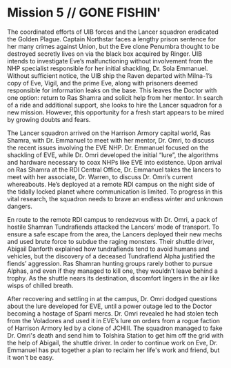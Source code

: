 # Mission 5 // GONE FISHIN'

The coordinated efforts of UIB forces and the Lancer squadron eradicated the Golden Plague. Captain Northstar faces a lengthy prison sentence for her many crimes against Union, but the Eve clone Penumbra thought to be destroyed secretly lives on via the black box acquired by Ringer. UIB intends to investigate Eve’s malfunctioning without involvement from the NHP specialist responsible for her initial shackling, Dr. Sola Emmanuel. Without sufficient notice, the UIB ship the Raven departed with Milna-1’s copy of Eve, Vigil, and the prime Eve, along with prisoners deemed responsible for information leaks on the base. This leaves the Doctor with one option: return to Ras Shamra and solicit help from her mentor. In search of a ride and additional support, she looks to hire the Lancer squadron for a new mission. However, this opportunity for a fresh start appears to be mired by growing doubts and fears. 

The Lancer squadron arrived on the Harrison Armory capital world, Ras Shamra, with Dr. Emmanuel to meet with her mentor, Dr. Omri, to discuss the recent issues involving the EVE NHP. Dr. Emmanuel focused on the shackling of EVE, while Dr. Omri developed the initial “lure”, the algorithms and hardware necessary to coax NHPs like EVE into existence. Upon arrival on Ras Shamra at the RDI Central Office, Dr. Emmanuel takes the lancers to meet with her associate, Dr. Warren, to discuss Dr. Omri’s current whereabouts. He’s deployed at a remote RDI campus on the night side of the tidally locked planet where communication is limited. To progress in this vital research, the squadron needs to brave an endless winter and unknown dangers.

En route to the remote RDI campus to rendezvous with Dr. Omri, a pack of hostile Shamran Tundrafiends attacked the Lancers’ mode of transport. To ensure a safe escape from the area, the Lancers deployed their new mechs and used brute force to subdue the raging monsters. Their shuttle driver, Abigail Danforth explained how tundrafiends tend to avoid humans and vehicles, but the discovery of a deceased Tundrafiend Alpha justified the fiends’ aggression. Ras Shamran hunting groups rarely bother to pursue Alphas, and even if they managed to kill one, they wouldn’t leave behind a trophy. As the shuttle nears its destination, discomfort lingers in the air like wisps of chilled breath.  

After recovering and settling in at the campus, Dr. Omri dodged questions about the lure developed for EVE, until a power outage led to the Doctor becoming a hostage of Sparri mercs. Dr. Omri revealed he had stolen tech from the Voladores and used it in EVE’s lure on orders from a rogue faction of Harrison Armory led by a clone of JCHIII. The squadron managed to fake Dr. Omri's death and send him to Tolshira Station to get him off the grid with the help of Abigail, the shuttle driver. In order to continue work on Eve, Dr. Emmanuel has put together a plan to reclaim her life's work and friend, but it won't be easy. 